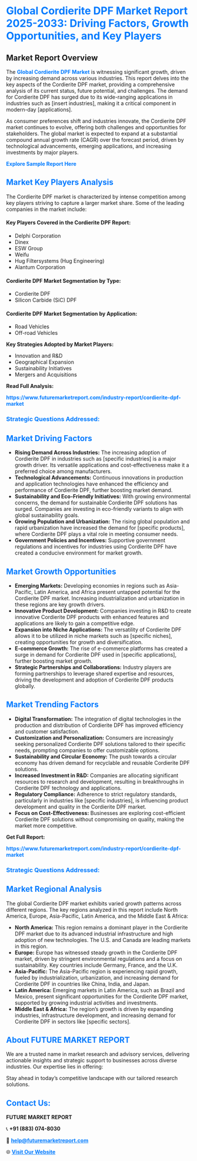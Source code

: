 <h1 style="color: #007BFF;">Global Cordierite DPF Market Report 2025-2033: Driving Factors, Growth Opportunities, and Key Players</h1>

<section id="overview">
<h2>Market Report Overview</h2>
<p>The <a href="https://www.futuremarketreport.com/industry-report/cordierite-dpf-market" style="color: #007BFF; text-decoration: none;"><strong>Global Cordierite DPF Market</strong></a> is witnessing significant growth, driven by increasing demand across various industries. This report delves into the key aspects of the Cordierite DPF market, providing a comprehensive analysis of its current status, future potential, and challenges. The demand for Cordierite DPF has surged due to its wide-ranging applications in industries such as [insert industries], making it a critical component in modern-day [applications].</p>
<p>As consumer preferences shift and industries innovate, the Cordierite DPF market continues to evolve, offering both challenges and opportunities for stakeholders. The global market is expected to expand at a substantial compound annual growth rate (CAGR) over the forecast period, driven by technological advancements, emerging applications, and increasing investments by major players.</p>
</section>

<section id="overview">
<p><a href="https://www.futuremarketreport.com/request-sample/reportId=35697" style="color: #007BFF; text-decoration: none;"><strong>Explore Sample Report Here</strong></a></p>
</section>

<section id="key-players">
<h2 style="color: #007BFF;">Market Key Players Analysis</h2>
<p>The Cordierite DPF market is characterized by intense competition among key players striving to capture a larger market share. Some of the leading companies in the market include:</p>
<h4>Key Players Covered in the Cordierite DPF Report:</h4>
<ul><li>Delphi Corporation</li><li>Dinex</li><li>ESW Group</li><li>Weifu</li><li>Hug Filtersystems (Hug Engineering)</li><li>Alantum Corporation</li></ul>
<h4>Cordierite DPF Market Segmentation by Type:</h4>
<ul><li>Cordierite DPF</li><li>Silicon Carbide (SiC) DPF</li></ul>

<h4>Cordierite DPF Market Segmentation by Application:</h4>
<ul><li>Road Vehicles</li><li>Off-road Vehicles</li></ul>
<p><strong>Key Strategies Adopted by Market Players:</strong></p>
<ul>
<li>Innovation and R&D</li>
<li>Geographical Expansion</li>
<li>Sustainability Initiatives</li>
<li>Mergers and Acquisitions</li>
</ul>
</section>

<section>
<p><strong>Read Full Analysis: </strong></p><a href="https://www.futuremarketreport.com/industry-report/cordierite-dpf-market" style="color: #007BFF; text-decoration: none;"><strong>https://www.futuremarketreport.com/industry-report/cordierite-dpf-market</strong></a>
<h3 style="color: #007BFF;">Strategic Questions Addressed:</h3>
</section>

<section id="driving-factors">
<h2 style="color: #007BFF;">Market Driving Factors</h2>
<ul>
<li><strong>Rising Demand Across Industries:</strong> The increasing adoption of Cordierite DPF in industries such as [specific industries] is a major growth driver. Its versatile applications and cost-effectiveness make it a preferred choice among manufacturers.</li>
<li><strong>Technological Advancements:</strong> Continuous innovations in production and application technologies have enhanced the efficiency and performance of Cordierite DPF, further boosting market demand.</li>
<li><strong>Sustainability and Eco-Friendly Initiatives:</strong> With growing environmental concerns, the demand for sustainable Cordierite DPF solutions has surged. Companies are investing in eco-friendly variants to align with global sustainability goals.</li>
<li><strong>Growing Population and Urbanization:</strong> The rising global population and rapid urbanization have increased the demand for [specific products], where Cordierite DPF plays a vital role in meeting consumer needs.</li>
<li><strong>Government Policies and Incentives:</strong> Supportive government regulations and incentives for industries using Cordierite DPF have created a conducive environment for market growth.</li>
</ul>
</section>

<section id="growth-opportunities">
<h2 style="color: #007BFF;">Market Growth Opportunities</h2>
<ul>
<li><strong>Emerging Markets:</strong> Developing economies in regions such as Asia-Pacific, Latin America, and Africa present untapped potential for the Cordierite DPF market. Increasing industrialization and urbanization in these regions are key growth drivers.</li>
<li><strong>Innovative Product Development:</strong> Companies investing in R&D to create innovative Cordierite DPF products with enhanced features and applications are likely to gain a competitive edge.</li>
<li><strong>Expansion into Niche Applications:</strong> The versatility of Cordierite DPF allows it to be utilized in niche markets such as [specific niches], creating opportunities for growth and diversification.</li>
<li><strong>E-commerce Growth:</strong> The rise of e-commerce platforms has created a surge in demand for Cordierite DPF used in [specific applications], further boosting market growth.</li>
<li><strong>Strategic Partnerships and Collaborations:</strong> Industry players are forming partnerships to leverage shared expertise and resources, driving the development and adoption of Cordierite DPF products globally.</li>
</ul>
</section>

<section id="trending-factors">
<h2 style="color: #007BFF;">Market Trending Factors</h2>
<ul>
<li><strong>Digital Transformation:</strong> The integration of digital technologies in the production and distribution of Cordierite DPF has improved efficiency and customer satisfaction.</li>
<li><strong>Customization and Personalization:</strong> Consumers are increasingly seeking personalized Cordierite DPF solutions tailored to their specific needs, prompting companies to offer customizable options.</li>
<li><strong>Sustainability and Circular Economy:</strong> The push towards a circular economy has driven demand for recyclable and reusable Cordierite DPF solutions.</li>
<li><strong>Increased Investment in R&D:</strong> Companies are allocating significant resources to research and development, resulting in breakthroughs in Cordierite DPF technology and applications.</li>
<li><strong>Regulatory Compliance:</strong> Adherence to strict regulatory standards, particularly in industries like [specific industries], is influencing product development and quality in the Cordierite DPF market.</li>
<li><strong>Focus on Cost-Effectiveness:</strong> Businesses are exploring cost-efficient Cordierite DPF solutions without compromising on quality, making the market more competitive.</li>
</ul>
</section>

<section>
<p><strong>Get Full Report: </strong></p><a href="https://www.futuremarketreport.com/industry-report/cordierite-dpf-market" style="color: #007BFF; text-decoration: none;"><strong>https://www.futuremarketreport.com/industry-report/cordierite-dpf-market</strong></a>
<h3 style="color: #007BFF;">Strategic Questions Addressed:</h3>
</section>


<section id="regional-analysis">
<h2 style="color: #007BFF;">Market Regional Analysis</h2>
<p>The global Cordierite DPF market exhibits varied growth patterns across different regions. The key regions analyzed in this report include North America, Europe, Asia-Pacific, Latin America, and the Middle East & Africa:</p>
<ul>
<li><strong>North America:</strong> This region remains a dominant player in the Cordierite DPF market due to its advanced industrial infrastructure and high adoption of new technologies. The U.S. and Canada are leading markets in this region.</li>
<li><strong>Europe:</strong> Europe has witnessed steady growth in the Cordierite DPF market, driven by stringent environmental regulations and a focus on sustainability. Key countries include Germany, France, and the U.K.</li>
<li><strong>Asia-Pacific:</strong> The Asia-Pacific region is experiencing rapid growth, fueled by industrialization, urbanization, and increasing demand for Cordierite DPF in countries like China, India, and Japan.</li>
<li><strong>Latin America:</strong> Emerging markets in Latin America, such as Brazil and Mexico, present significant opportunities for the Cordierite DPF market, supported by growing industrial activities and investments.</li>
<li><strong>Middle East & Africa:</strong> The region’s growth is driven by expanding industries, infrastructure development, and increasing demand for Cordierite DPF in sectors like [specific sectors].</li>
</ul>
</section>

<footer>
<h2 style="color: #007BFF;">About FUTURE MARKET REPORT</h2>
<p>We are a trusted name in market research and advisory services, delivering actionable insights and strategic support to businesses across diverse industries. Our expertise lies in offering:</p>

<p>Stay ahead in today’s competitive landscape with our tailored research solutions.</p>

<h2 style="color: #007BFF;">Contact Us:</h2>
<p><strong>FUTURE MARKET REPORT</strong></p>
<p>📞 <strong>+91 (883) 074-8030</strong></p>
<p>📧 <strong><a href="mailto:help@futuremarketreport.com" style="color: #007BFF;">help@futuremarketreport.com</a></strong></p>
<p>🌐 <strong><a href="https://www.futuremarketreport.com/" style="color: #007BFF;">Visit Our Website</a></strong></p>
</footer>